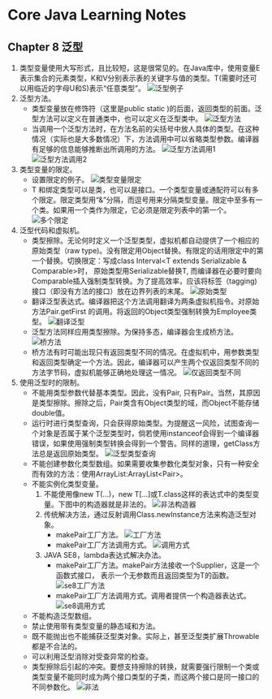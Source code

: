 # Core Java Learning Notes

## Chapter 8 泛型
1. 类型变量使用大写形式，且比较短，这是很常见的。在Java库中，使用变量E表示集合的元素类型，K和V分别表示表的关键字与值的类型。T(需要时还可以用临近的字母U和S)表示“任意类型”。
![泛型例子](https://ws1.sinaimg.cn/large/e2989da6ly1ft3qknydzfj20gs08pabl.jpg)
2. 泛型方法。
    - 类型变量放在修饰符（这里是public static )的后面，返回类型的前面。泛型方法可以定义在普通类中，也可以定义在泛型类中。
    ![泛型方法](https://ws1.sinaimg.cn/large/e2989da6ly1ft3qzb73ejj209q04y0sx.jpg)
    - 当调用一个泛型方法时，在方法名前的尖括号中放人具体的类型。在这种情况（实际也是大多数情况）下，方法调用中可以省略<String>类型参数。编译器有足够的信息能够推断出所调用的方法。
    ![泛型方法调用1](https://ws1.sinaimg.cn/large/e2989da6ly1ft3qzn0geuj20e600vwej.jpg)
    ![泛型方法调用2](https://ws1.sinaimg.cn/large/e2989da6ly1ft3qzzzctjj20cf00tglm.jpg)
3. 类型变量的限定。
    - 设置限定的例子。
    ![类型变量限定](https://ws1.sinaimg.cn/large/e2989da6ly1ft3v2vl2flj20bn00nt8o.jpg)
    - T 和绑定类型可以是类，也可以是接口。一个类型变量或通配符可以有多个限定。限定类型用“&”分隔，而逗号用来分隔类型变量。限定中至多有一个类。如果用一个类作为限定，它必须是限定列表中的第一个。
    ![多个限定](https://ws1.sinaimg.cn/large/e2989da6ly1ft3v42w68pj207l00t0sm.jpg)
4. 泛型代码和虚拟机。
    - 类型擦除。无论何时定义一个泛型类型，虚拟机都自动提供了一个相应的原始类型（raw type)。没有限定用Object替换。有限定的话用限定中的第一个替换。切换限定：写成class Interval<T extends Serializable & Comparable>时， 原始类型用Serializable替换T, 而编译器在必要时要向Comparable插入强制类型转换。为了提高效率，应该将标签（tagging)接口（即没有方法的接口）放在边界列表的末尾。
    ![原始类型](https://ws1.sinaimg.cn/large/e2989da6ly1ft3w8u01mcj20hd0cp0uy.jpg)
    - 翻译泛型表达式。编译器把这个方法调用翻译为两条虚拟机指令。对原始方法Pair.getFirst 的调用。将返回的Object类型强制转换为Employee类型。
    ![翻译泛型](https://ws1.sinaimg.cn/large/e2989da6ly1ft3wcw98mij207q01e0ss.jpg)
    - 泛型方法同样应用类型擦除。为保持多态，编译器会生成桥方法。
    ![桥方法](https://ws1.sinaimg.cn/large/e2989da6ly1ft3woh6w0aj20dv00odfw.jpg)
    - 桥方法有时可能出现只有返回类型不同的情况。在虚拟机中，用参数类型和返回类型确定一个方法。因此，编译器可以产生两个仅返回类型不同的方法字节码，虚拟机能够正确地处理这一情况。
    ![仅返回类型不同](https://ws1.sinaimg.cn/large/e2989da6ly1ft3wqtimamj20hm01h0t2.jpg)
5. 使用泛型时的限制。
    - 不能用类型参数代替基本类型。因此，没有Pair<double>, 只有Pair<Double>。当然，其原因是类型擦除。擦除之后，Pair类含有Object类型的域，而Object不能存储double值。
    - 运行时进行类型查询，只会获得原始类型。为提醒这一风险，试图查询一个对象是否属于某个泛型类型时，倘若使用instanceof会得到一个编译器错误，如果使用强制类型转换会得到一个警告。同样的道理，getClass方法总是返回原始类型。
    ![泛型类型查询](https://ws1.sinaimg.cn/large/e2989da6ly1ftds0044thj20f1021weu.jpg)
    - 不能创建参数化类型数组。如果需要收集参数化类型对象，只有一种安全而有效的方法：使用ArrayList:ArrayList<Pair<String>>。
    - 不能实例化类型变量。
        1. 不能使用像new T(...)，new T[...]或T.class这样的表达式中的类型变量。下图中的构造器就是非法的。
        ![非法构造器](https://ws1.sinaimg.cn/large/e2989da6ly1ftdslowteej20cy00z0sq.jpg)
        2. 传统解决方法，通过反射调用Class.newInstance方法来构造泛型对象。
            - makePair工厂方法。
            ![工厂方法](https://ws1.sinaimg.cn/large/e2989da6ly1ftdsq2xxqsj20dp038jru.jpg)
            - makePair工厂方法调用方式。
            ![调用方式](https://ws1.sinaimg.cn/large/e2989da6ly1ftdsspcu4vj209q00saa0.jpg)
        3. JAVA SE8，lambda表达式解决办法。
            - makePair工厂方法。makePair方法接收一个Supplier<T>，这是一个函数式接口， 表示一个无参数而且返回类型为T的函数。
            ![se8工厂方法](https://ws1.sinaimg.cn/large/e2989da6ly1ftdt7x0zfaj20bk02ldg4.jpg)
            - makePair工厂方法调用方式。调用者提供一个构造器表达式。
            ![se8调用方式](https://ws1.sinaimg.cn/large/e2989da6ly1ftdt9tcos8j209k00xdfs.jpg)
    - 不能构造泛型数组。
    - 禁止使用带有类型变量的静态域和方法。
    - 既不能抛出也不能捕获泛型类对象。实际上，甚至泛型类扩展Throwable都是不合法的。
    - 可以利用泛型消除对受查异常的检查。
    - 类型擦除后引起的冲突。要想支持擦除的转换，就需要强行限制一个类或类型变量不能同时成为两个接口类型的子类，而这两个接口是同一接口的不同参数化。
    ![非法](https://ws1.sinaimg.cn/large/e2989da6ly1ftduxr2974j20d2026mxh.jpg)
